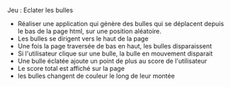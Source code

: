 Jeu : Eclater les bulles

- Réaliser une application qui génère des bulles qui se déplacent depuis le bas de la page html, sur une position aléatoire.
- Les bulles se dirigent vers le haut de la page
- Une fois la page traversée de bas en haut, les bulles disparaissent
- Si l'utilisateur clique sur une bulle, la bulle en mouvement disparait
- Une bulle éclatée ajoute un point de plus au score de l'utilisateur
- Le score total est affiché sur la page
- les bulles changent de couleur le long de leur montée

